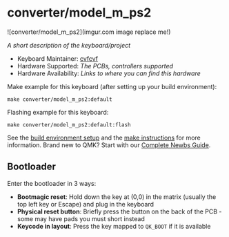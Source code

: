# converter/model_m_ps2

![converter/model_m_ps2](imgur.com image replace me!)

*A short description of the keyboard/project*

* Keyboard Maintainer: [cvfcvf](https://github.com/cvfcvf)
* Hardware Supported: *The PCBs, controllers supported*
* Hardware Availability: *Links to where you can find this hardware*

Make example for this keyboard (after setting up your build environment):

    make converter/model_m_ps2:default

Flashing example for this keyboard:

    make converter/model_m_ps2:default:flash

See the [build environment setup](https://docs.qmk.fm/#/getting_started_build_tools) and the [make instructions](https://docs.qmk.fm/#/getting_started_make_guide) for more information. Brand new to QMK? Start with our [Complete Newbs Guide](https://docs.qmk.fm/#/newbs).

## Bootloader

Enter the bootloader in 3 ways:

* **Bootmagic reset**: Hold down the key at (0,0) in the matrix (usually the top left key or Escape) and plug in the keyboard
* **Physical reset button**: Briefly press the button on the back of the PCB - some may have pads you must short instead
* **Keycode in layout**: Press the key mapped to `QK_BOOT` if it is available
